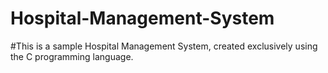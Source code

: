 # Hospital-Management-System
#This is a sample Hospital Management System, created exclusively using the C programming language.

